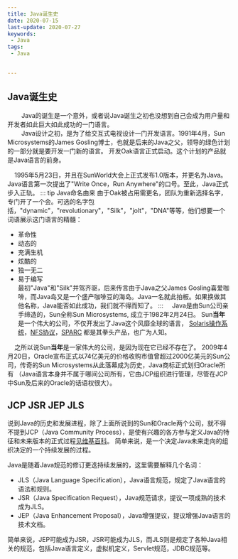 ```yaml
---
title: Java诞生史
date: 2020-07-15
last-update: 2020-07-27
keywords:
 - Java
tags:
 - Java
 

---
```


## Java诞生史
&nbsp;&nbsp;&nbsp;&nbsp;&nbsp;&nbsp;&nbsp;&nbsp;Java的诞生是一个意外，或者说Java诞生之初也没想到自己会成为用户量和开发者如此巨大如此成功的一门语言。<br>
&nbsp;&nbsp;&nbsp;&nbsp;&nbsp;&nbsp;&nbsp;&nbsp;Java设计之初，是为了给交互式电视设计一门开发语言。1991年4月，Sun Microsystems的James Gosling博士，也就是后来的Java之父，领导的绿色计划的一部分就是要开发一门新的语言。
开发Oak语言正式启动。这个计划的产品就是Java语言的前身。


&nbsp;&nbsp;&nbsp;&nbsp;1995年5月23日，并且在SunWorld大会上正式发布1.0版本，并更名为Java。Java语言第一次提出了"Write Once，Run Anywhere"的口号。至此，Java正式步入正轨。
::: tip Java命名由来
由于Oak被占用需更名，团队为重新选择名字，专门开了一个会。可选的名字包括，"dynamic"，"revolutionary"，"Silk"，"jolt"，"DNA"等等，他们想要一个词语展示这门语言的精髓：<br>
- 革命性
- 动态的
- 充满生机 
- 炫酷的 
- 独一无二
- 易于编写<br>
最初"Java"和"Silk"并驾齐驱，后来传言由于Java之父James Gosling喜爱咖啡，而Java岛又是一个盛产咖啡豆的海岛。Java一名就此拍板。如果换做其他名称，Java能否如此成功，我们就不得而知了。
:::
&nbsp;&nbsp;&nbsp;&nbsp;Java是由Sun公司亲手缔造的，Sun全称Sun Microsystems, 成立于1982年2月24日。 Sun**当年**是一个伟大的公司，不仅开发出了Java这个风靡全球的语言，
[Solaris操作系统](https://en.wikipedia.org/wiki/Solaris_operating_system)，[NFS协议](https://en.wikipedia.org/wiki/Network_File_System)，[SPARC](https://en.wikipedia.org/wiki/SPARC)
都是其拳头产品，也广为人知。<br>

&nbsp;&nbsp;&nbsp;&nbsp;之所以说Sun**当年**是一家伟大的公司，是因为现在它已经不存在了。
2009年4月20日，Oracle宣布正式以74亿美元的价格收购市值曾超过2000亿美元的Sun公司，传奇的Sun Microsystems从此落幕成为历史，Java商标正式划归Oracle所有
（Java语言本身并不属于哪间公司所有，它由JCP组织进行管理，尽管在JCP中Sun及后来的Oracle的话语权很大）。<br>

## JCP JSR JEP JLS
说到Java的历史和发展进程，除了上面所说到的Sun和Oracle两个公司，就不得不提到JCP（Java Community Process），是使有兴趣的各方参与定义Java的特征和未来版本的正式过程[见维基百科](https://zh.wikipedia.org/wiki/JCP)。
简单来说，是一个决定Java未来走向的组织决定的一个持续发展的过程。<br>

Java是随着Java规范的修订更迭持续发展的，这里需要解释几个名词：
- JLS（Java Language Specification），Java语言规范，规定了Java语言的语法和规则。
- JSR（Java Specification Request），Java规范请求，提议一项成熟的技术成为JLS。
- JEP（Java Enhancement Proposal），Java增强提议，提议增强Java语言的技术文档。<br>

简单来说，JEP可能成为JSR，JSR可能成为JLS，而JLS则是规定了各种Java相关的规范，包括Java语言定义，虚拟机定义，Servlet规范，JDBC规范等。








